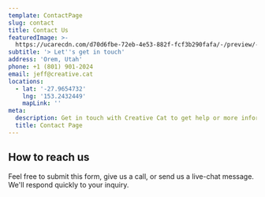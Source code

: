 ```yaml
---
template: ContactPage
slug: contact
title: Contact Us
featuredImage: >-
  https://ucarecdn.com/d70d6fbe-72eb-4e53-882f-fcf3b290fafa/-/preview/-/grayscale/
subtitle: '> Let''s get in touch'
address: 'Orem, Utah'
phone: +1 (801) 901-2024
email: jeff@creative.cat
locations:
  - lat: '-27.9654732'
    lng: '153.2432449'
    mapLink: ''
meta:
  description: Get in touch with Creative Cat to get help or more information.
  title: Contact Page
---
```

## How to reach us

Feel free to submit this form, give us a call, or send us a live-chat message. We'll respond quickly to your inquiry. 
